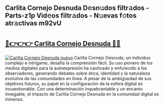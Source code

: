 ## Carlita Cornejo Desnuda D𝚎sn𝚞dos filtr𝚊dos - Parts-z1p Vid𝚎os filtr𝚊dos - N𝚞evas f𝚘tos atr𝚊ctivas m92vU

# <h2><a href="http://mb683ln.tromn.icu/?c=Carlita+Cornejo+Desnuda">🔗👉👉👉 Carlita Cornejo Desnuda 🔗🔗</a></h2>

[![Carlita Cornejo Desnuda nuevo](https://i.imgur.com/pEAQMta.gif)](http://mb683ln.tromn.icu/?c=Carlita+Cornejo+Desnuda)
Carlita Cornejo Desnuda, un individuo complejo e intrigante, desafía la comprensión fácil. Su uso pionero de los medios digitales para la autoexpresión ha cautivado y enfurecido a los observadores, generando debates sobre ética, identidad y la naturaleza evolutiva de las comunidades en línea. A pesar de la ambigüedad de sus objetivos futuros, su papel en la configuración de la esfera digital es incuestionable. Con una determinación inquebrantable y un encanto innegable, el impacto de Carlita Cornejo Desnuda en la comunidad digital es inmenso.
